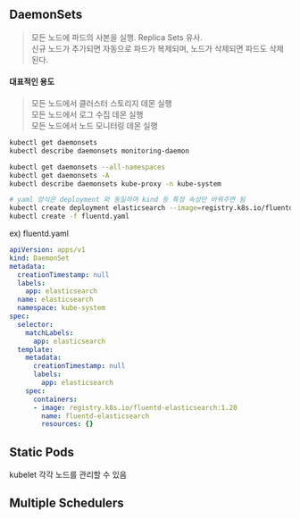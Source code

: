 ## DaemonSets

> 모든 노드에 파드의 사본을 실행. Replica Sets 유사.   
> 신규 노드가 추가되면 자동으로 파드가 복제되며, 노드가 삭제되면 파드도 삭제된다.
      
#### 대표적인 용도
> 모든 노드에서 클러스터 스토리지 데몬 실행   
> 모든 노드에서 로그 수집 데몬 실행   
> 모든 노드에서 노드 모니터링 데몬 실행   
   
   
```bash
kubectl get daemonsets
kubectl describe daemonsets monitoring-daemon

kubectl get daemonsets --all-namespaces
kubectl get daemonsets -A
kubectl describe daemonsets kube-proxy -n kube-system

# yaml 양식은 deployment 와 동일하며 kind 등 특정 속성만 바꿔주면 됨
kubectl create deployment elasticsearch --image=registry.k8s.io/fluentd-elasticsearch:1.20 -n kube-system --dry-run -o yaml > fluentd.yaml
kubectl create -f fluentd.yaml
```
   
ex) fluentd.yaml
```yaml
apiVersion: apps/v1
kind: DaemonSet
metadata:
  creationTimestamp: null
  labels:
    app: elasticsearch
  name: elasticsearch
  namespace: kube-system
spec:
  selector:
    matchLabels:
      app: elasticsearch
  template:
    metadata:
      creationTimestamp: null
      labels:
        app: elasticsearch
    spec:
      containers:
      - image: registry.k8s.io/fluentd-elasticsearch:1.20
        name: fluentd-elasticsearch
        resources: {}
```
   
## Static Pods
kubelet 각각 노드를 관리할 수 있음


## Multiple Schedulers
